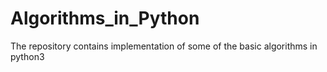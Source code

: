 # Algorithms_in_Python
The repository contains implementation of some of the basic algorithms in python3
